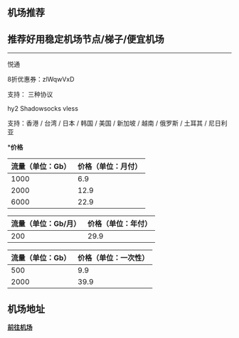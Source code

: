 ## 机场推荐
## 推荐好用稳定机场节点/梯子/便宜机场
---
悦通

8折优惠券：zlWqwVxD

支持： 三种协议

hy2 Shadowsocks vless

支持：香港 / 台湾 / 日本 / 韩国 / 美国 / 新加坡 / 越南 / 俄罗斯 / 土耳其 / 尼日利亚  

   ***价格**

 | 流量（单位：Gb） | 价格（单位：月付） |
  | ---------------- | -------------------------- |
  | 1000               | 6.9                      |
  | 2000              | 12.9                      |
  | 6000              | 22.9                      |

   | 流量（单位：Gb/月） | 价格（单位：年付） |
  | ---------------- | -------------------------- |
  | 200               | 29.9                      |

  | 流量（单位：Gb） | 价格（单位：一次性） |
  | ---------------- | -------------------------- |
  | 500               | 9.9                      |
  | 2000              | 39.9                      |

## 机场地址
 [**前往机场**](https://my.yue.to/#/register?code=Z9VGtQo0)
